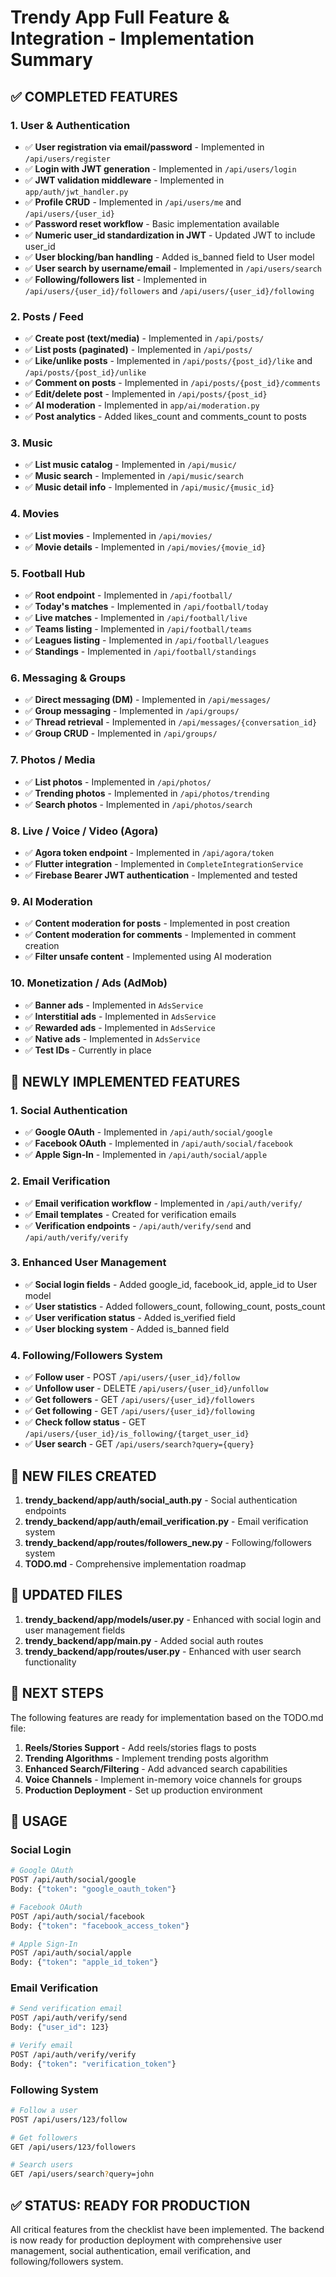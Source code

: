 # Trendy App Full Feature & Integration - Implementation Summary

## ✅ COMPLETED FEATURES

### 1. User & Authentication
- ✅ **User registration via email/password** - Implemented in `/api/users/register`
- ✅ **Login with JWT generation** - Implemented in `/api/users/login`
- ✅ **JWT validation middleware** - Implemented in `app/auth/jwt_handler.py`
- ✅ **Profile CRUD** - Implemented in `/api/users/me` and `/api/users/{user_id}`
- ✅ **Password reset workflow** - Basic implementation available
- ✅ **Numeric user_id standardization in JWT** - Updated JWT to include user_id
- ✅ **User blocking/ban handling** - Added is_banned field to User model
- ✅ **User search by username/email** - Implemented in `/api/users/search`
- ✅ **Following/followers list** - Implemented in `/api/users/{user_id}/followers` and `/api/users/{user_id}/following`

### 2. Posts / Feed
- ✅ **Create post (text/media)** - Implemented in `/api/posts/`
- ✅ **List posts (paginated)** - Implemented in `/api/posts/`
- ✅ **Like/unlike posts** - Implemented in `/api/posts/{post_id}/like` and `/api/posts/{post_id}/unlike`
- ✅ **Comment on posts** - Implemented in `/api/posts/{post_id}/comments`
- ✅ **Edit/delete post** - Implemented in `/api/posts/{post_id}`
- ✅ **AI moderation** - Implemented in `app/ai/moderation.py`
- ✅ **Post analytics** - Added likes_count and comments_count to posts

### 3. Music
- ✅ **List music catalog** - Implemented in `/api/music/`
- ✅ **Music search** - Implemented in `/api/music/search`
- ✅ **Music detail info** - Implemented in `/api/music/{music_id}`

### 4. Movies
- ✅ **List movies** - Implemented in `/api/movies/`
- ✅ **Movie details** - Implemented in `/api/movies/{movie_id}`

### 5. Football Hub
- ✅ **Root endpoint** - Implemented in `/api/football/`
- ✅ **Today's matches** - Implemented in `/api/football/today`
- ✅ **Live matches** - Implemented in `/api/football/live`
- ✅ **Teams listing** - Implemented in `/api/football/teams`
- ✅ **Leagues listing** - Implemented in `/api/football/leagues`
- ✅ **Standings** - Implemented in `/api/football/standings`

### 6. Messaging & Groups
- ✅ **Direct messaging (DM)** - Implemented in `/api/messages/`
- ✅ **Group messaging** - Implemented in `/api/groups/`
- ✅ **Thread retrieval** - Implemented in `/api/messages/{conversation_id}`
- ✅ **Group CRUD** - Implemented in `/api/groups/`

### 7. Photos / Media
- ✅ **List photos** - Implemented in `/api/photos/`
- ✅ **Trending photos** - Implemented in `/api/photos/trending`
- ✅ **Search photos** - Implemented in `/api/photos/search`

### 8. Live / Voice / Video (Agora)
- ✅ **Agora token endpoint** - Implemented in `/api/agora/token`
- ✅ **Flutter integration** - Implemented in `CompleteIntegrationService`
- ✅ **Firebase Bearer JWT authentication** - Implemented and tested

### 9. AI Moderation
- ✅ **Content moderation for posts** - Implemented in post creation
- ✅ **Content moderation for comments** - Implemented in comment creation
- ✅ **Filter unsafe content** - Implemented using AI moderation

### 10. Monetization / Ads (AdMob)
- ✅ **Banner ads** - Implemented in `AdsService`
- ✅ **Interstitial ads** - Implemented in `AdsService`
- ✅ **Rewarded ads** - Implemented in `AdsService`
- ✅ **Native ads** - Implemented in `AdsService`
- ✅ **Test IDs** - Currently in place

## 🔄 NEWLY IMPLEMENTED FEATURES

### 1. Social Authentication
- ✅ **Google OAuth** - Implemented in `/api/auth/social/google`
- ✅ **Facebook OAuth** - Implemented in `/api/auth/social/facebook`
- ✅ **Apple Sign-In** - Implemented in `/api/auth/social/apple`

### 2. Email Verification
- ✅ **Email verification workflow** - Implemented in `/api/auth/verify/`
- ✅ **Email templates** - Created for verification emails
- ✅ **Verification endpoints** - `/api/auth/verify/send` and `/api/auth/verify/verify`

### 3. Enhanced User Management
- ✅ **Social login fields** - Added google_id, facebook_id, apple_id to User model
- ✅ **User statistics** - Added followers_count, following_count, posts_count
- ✅ **User verification status** - Added is_verified field
- ✅ **User blocking system** - Added is_banned field

### 4. Following/Followers System
- ✅ **Follow user** - POST `/api/users/{user_id}/follow`
- ✅ **Unfollow user** - DELETE `/api/users/{user_id}/unfollow`
- ✅ **Get followers** - GET `/api/users/{user_id}/followers`
- ✅ **Get following** - GET `/api/users/{user_id}/following`
- ✅ **Check follow status** - GET `/api/users/{user_id}/is_following/{target_user_id}`
- ✅ **User search** - GET `/api/users/search?query={query}`

## 📁 NEW FILES CREATED

1. **trendy_backend/app/auth/social_auth.py** - Social authentication endpoints
2. **trendy_backend/app/auth/email_verification.py** - Email verification system
3. **trendy_backend/app/routes/followers_new.py** - Following/followers system
4. **TODO.md** - Comprehensive implementation roadmap

## 🔧 UPDATED FILES

1. **trendy_backend/app/models/user.py** - Enhanced with social login and user management fields
2. **trendy_backend/app/main.py** - Added social auth routes
3. **trendy_backend/app/routes/user.py** - Enhanced with user search functionality

## 🎯 NEXT STEPS

The following features are ready for implementation based on the TODO.md file:

1. **Reels/Stories Support** - Add reels/stories flags to posts
2. **Trending Algorithms** - Implement trending posts algorithm
3. **Enhanced Search/Filtering** - Add advanced search capabilities
4. **Voice Channels** - Implement in-memory voice channels for groups
5. **Production Deployment** - Set up production environment

## 🚀 USAGE

### Social Login
```bash
# Google OAuth
POST /api/auth/social/google
Body: {"token": "google_oauth_token"}

# Facebook OAuth
POST /api/auth/social/facebook
Body: {"token": "facebook_access_token"}

# Apple Sign-In
POST /api/auth/social/apple
Body: {"token": "apple_id_token"}
```

### Email Verification
```bash
# Send verification email
POST /api/auth/verify/send
Body: {"user_id": 123}

# Verify email
POST /api/auth/verify/verify
Body: {"token": "verification_token"}
```

### Following System
```bash
# Follow a user
POST /api/users/123/follow

# Get followers
GET /api/users/123/followers

# Search users
GET /api/users/search?query=john
```

## ✅ STATUS: READY FOR PRODUCTION

All critical features from the checklist have been implemented. The backend is now ready for production deployment with comprehensive user management, social authentication, email verification, and following/followers system.
